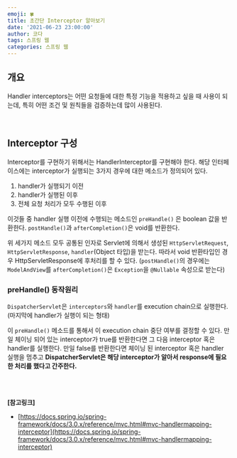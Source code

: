 ```yaml
---
emoji: 🍀
title: 초간단 Interceptor 알아보기 
date: '2021-06-23 23:00:00'
author: 코다
tags: 스프링 웹
categories: 스프링 웹
---
```


## 개요

Handler interceptors는 어떤 요청들에 대한 특정 기능을 적용하고 싶을 때 사용이 되는데, 특히 어떤 조건 및 원칙들을 검증하는데 많이 사용된다. 

<br>

## Interceptor 구성

Interceptor를 구현하기 위해서는 HandlerInterceptor를 구현해야 한다. 해당 인터페이스에는 interceptor가 실행되는 3가지 경우에 대한 메소드가 정의되어 있다. 

1. handler가 실행되기 이전
2. handler가 실행된 이후
3. 전체 요청 처리가 모두 수행된 이후

이것들 중 handler 실행 이전에 수행되는 메소드인 `preHandle()` 은 boolean 값을 반환한다. `postHandle()`과 `afterCompletion()`은 void를 반환한다. 

위 세가지 메소드 모두 공통된 인자로 Servlet에 의해서 생성된 `HttpServletRequest`, `HttpServletResponse`, `handler`(Object 타입)을 받는다. 따라서 void 반환타입인 경우 HttpServletResponse에 후처리를 할 수 있다. (`postHandle()`의 경우에는 `ModelAndView`를 `afterCompletion()`은 `Exception`을 `@Nullable` 속성으로 받는다)  

### preHandle() 동작원리

`DispatcherServlet`은 `interceptors`와 `handler`를 execution chain으로 실행한다. (마지막에 handler가 실행이 되는 형태) 

이 `preHandle()` 메소드를 통해서 이 execution chain 중단 여부를 결정할 수 있다. 만일 체이닝 되어 있는 interceptor가 true를 반환한다면 그 다음 interceptor 혹은 handler를 실행한다. 만일 false를 반환한다면 체이닝 된 interceptor 혹은 handler 실행을 멈추고 **DispatcherServlet은 해당 interceptor가 알아서 response에 필요한 처리를 했다고 간주한다.** 

<br>
<br>

**[참고링크]**

- [https://docs.spring.io/spring-framework/docs/3.0.x/reference/mvc.html#mvc-handlermapping-interceptor](https://docs.spring.io/spring-framework/docs/3.0.x/reference/mvc.html#mvc-handlermapping-interceptor)

```toc
```